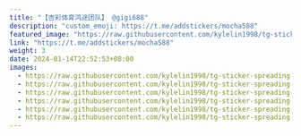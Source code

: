 ```yaml
---
title: "【杏彩体育鸿途团队】 @gigi688"
description: "custom_emoji: https://t.me/addstickers/mocha588"
featured_image: "https://raw.githubusercontent.com/kylelin1998/tg-sticker-spreading-worldwide-images/main/img/4251ba8d-2388-42f7-92a2-68cea19322ac.jpg"
link: "https://t.me/addstickers/mocha588"
weight: 3
date: 2024-01-14T22:52:53+08:00
images:
  - https://raw.githubusercontent.com/kylelin1998/tg-sticker-spreading-worldwide-images/main/img/4251ba8d-2388-42f7-92a2-68cea19322ac.jpg
  - https://raw.githubusercontent.com/kylelin1998/tg-sticker-spreading-worldwide-images/main/img/d57d366c-6f6e-457a-9578-3f626a3a03bc.jpg
  - https://raw.githubusercontent.com/kylelin1998/tg-sticker-spreading-worldwide-images/main/img/c741c093-87c0-4e27-bfac-4258d5405f1e.jpg
  - https://raw.githubusercontent.com/kylelin1998/tg-sticker-spreading-worldwide-images/main/img/f1b2dc7e-820e-4e19-9293-030d33a8cf68.jpg
  - https://raw.githubusercontent.com/kylelin1998/tg-sticker-spreading-worldwide-images/main/img/c7f70aae-608b-4d7c-8bcb-ccbe6cec66a1.jpg
  - https://raw.githubusercontent.com/kylelin1998/tg-sticker-spreading-worldwide-images/main/img/c95f4ff6-fd64-4d3b-a2bb-b643aae895a8.jpg
---
```

